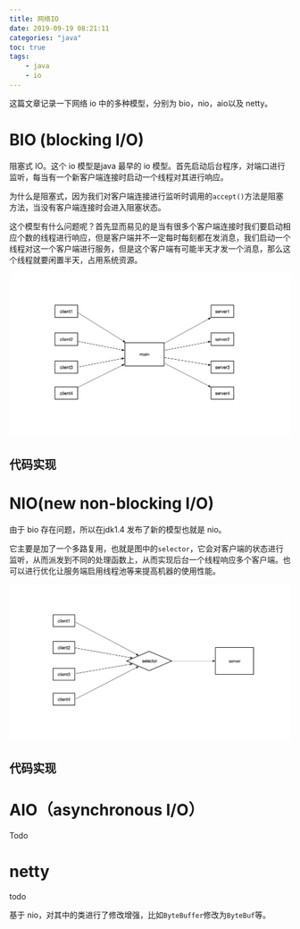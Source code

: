 ```yaml
---
title: 网络IO
date: 2019-09-19 08:21:11
categories: "java"
toc: true
tags: 
	- java
	- io
---
```


这篇文章记录一下网络 io 中的多种模型，分别为 bio，nio，aio以及 netty。

# BIO (blocking I/O)

阻塞式 IO。这个 io 模型是java 最早的 io 模型。首先启动后台程序，对端口进行监听，每当有一个新客户端连接时启动一个线程对其进行响应。

为什么是阻塞式，因为我们对客户端连接进行监听时调用的`accept()`方法是阻塞方法，当没有客户端连接时会进入阻塞状态。

这个模型有什么问题呢？首先显而易见的是当有很多个客户端连接时我们要启动相应个数的线程进行响应，但是客户端并不一定每时每刻都在发消息，我们启动一个线程对这一个客户端进行服务，但是这个客户端有可能半天才发一个消息，那么这个线程就要闲置半天，占用系统资源。

![JAVA BIO](https://raw.githubusercontent.com/liunaijie/images/master/java_bio.png)

<!--more-->

## 代码实现

# NIO(new non-blocking I/O)

由于 bio 存在问题，所以在jdk1.4 发布了新的模型也就是 nio。

它主要是加了一个多路复用，也就是图中的`selector`，它会对客户端的状态进行监听，从而派发到不同的处理函数上，从而实现后台一个线程响应多个客户端。也可以进行优化让服务端启用线程池等来提高机器的使用性能。

![java nio](https://raw.githubusercontent.com/liunaijie/images/master/java_nio.png)

## 代码实现



# AIO（asynchronous I/O）

Todo

# netty

todo

基于 nio，对其中的类进行了修改增强，比如`ByteBuffer`修改为`ByteBuf`等。
